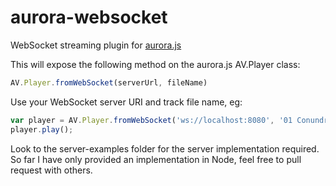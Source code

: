 aurora-websocket
================

WebSocket streaming plugin for [aurora.js](https://github.com/audiocogs/aurora.js)


This will expose the following method on the aurora.js AV.Player class:

```javascript
AV.Player.fromWebSocket(serverUrl, fileName)
```

Use your WebSocket server URI and track file name, eg:

```javascript
var player = AV.Player.fromWebSocket('ws://localhost:8080', '01 Conundrum.flac');
player.play();
```

Look to the server-examples folder for the server implementation required.
So far I have only provided an implementation in Node, feel free to pull request with others.
